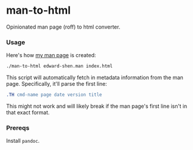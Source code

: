 # man-to-html

Opinionated man page (roff) to html converter.

### Usage
Here's how [my man page](https://man.eddie.sh) is created:
```bash
./man-to-html edward-shen.man index.html
```

This script will automatically fetch in metadata information from the
man page. Specifically, it'll parse the first line:

```roff
.TH cmd-name page date version title
```

This might not work and will likely break if the man page's first line
isn't in that exact format.

### Prereqs

Install `pandoc`.



